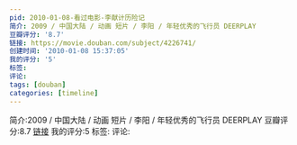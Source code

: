 ```yaml
---
pid: 2010-01-08-看过电影-李献计历险记
简介: 2009 / 中国大陆 / 动画 短片 / 李阳 / 年轻优秀的飞行员 DEERPLAY
豆瓣评分: '8.7'
链接: https://movie.douban.com/subject/4226741/
创建时间: '2010-01-08 15:37:05'
我的评分: '5'
标签:
评论:
tags: [douban]
categories: [timeline]
---
```

简介:2009 / 中国大陆 / 动画 短片 / 李阳 / 年轻优秀的飞行员 DEERPLAY
豆瓣评分:8.7
[链接](https://movie.douban.com/subject/4226741/)
我的评分:5
标签:
评论:
